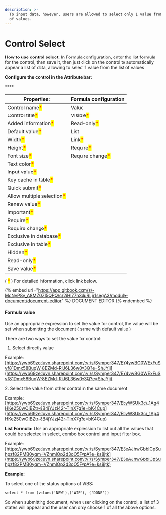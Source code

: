 ```yaml
---
description: >-
  To input data, however, users are allowed to select only 1 value from the list
  of values.
---
```


# Control Select

**How to use control select**: In Formula configuration, enter the list formula for the control, then save it, then just click on the control to automatically appear a list of data, allowing to select 1 value from the list of values

&#x20;**Configure the control in the Attribute bar:**

&#x20;   ****   &#x20;

| Properties:                                                | Formula configuration                            |
| ---------------------------------------------------------- | ------------------------------------------------ |
| Control name<mark style="color:red;">\*</mark>             | Value                                            |
| Control title<mark style="color:red;">\*</mark>            | Visible<mark style="color:red;">\*</mark>        |
| Added information<mark style="color:red;">\*</mark>        | Read-only<mark style="color:red;">\*</mark>      |
| Default value<mark style="color:red;">\*</mark>            | List                                             |
| Width<mark style="color:red;">\*</mark>                    | Link<mark style="color:red;">\*</mark>           |
| Height<mark style="color:red;">\*</mark>                   | Require<mark style="color:red;">\*</mark>        |
| Font size<mark style="color:red;">\*</mark>                | Require change<mark style="color:red;">\*</mark> |
| Text color<mark style="color:red;">\*</mark>               |                                                  |
| Input value<mark style="color:red;">\*</mark>              |                                                  |
| Key cache in table<mark style="color:red;">\*</mark>       |                                                  |
| Quick submit<mark style="color:red;">\*</mark>             |                                                  |
| Allow multiple selection<mark style="color:red;">\*</mark> |                                                  |
| Renew value<mark style="color:red;">\*</mark>              |                                                  |
| Important<mark style="color:red;">\*</mark>                |                                                  |
| Require<mark style="color:red;">\*</mark>                  |                                                  |
| Require change<mark style="color:red;">\*</mark>           |                                                  |
| Exclusive in database<mark style="color:red;">\*</mark>    |                                                  |
| Exclusive in table<mark style="color:red;">\*</mark>       |                                                  |
| Hidden<mark style="color:red;">\*</mark>                   |                                                  |
| Read-only<mark style="color:red;">\*</mark>                |                                                  |
| Save value<mark style="color:red;">\*</mark>               |                                                  |

( <mark style="color:red;">\*</mark> ) For detailed information, click link below.

{% embed url="https://app.gitbook.com/s/-McNyP8y_A8MZOZl5QPQ/c/2iHl77h3duRLjr1segA3/module-document/document-editor" %}
DOCUMENT EDITOR
{% endembed %}



#### Formula value

Use an appropriate expression to set the value for control, the value will be set when submitting the document ( same with default value )

There are two ways to set the value for control:

1. Select directly value

Example:[https://ywb69zeduvn.sharepoint.com/:v:/s/Symper347/EY4ywBG0WExFuSvf81Dmx58BuqW-8EZMd-RiJ6L36w0v3Q?e=ShJYjj](https://ywb69zeduvn.sharepoint.com/:v:/s/Symper347/EY4ywBG0WExFuSvf81Dmx58BuqW-8EZMd-RiJ6L36w0v3Q?e=ShJYjj)

&#x20; 2\. Select the value from other control in the same document

Example:[https://ywb69zeduvn.sharepoint.com/:v:/s/Symper347/EbyWSUk3c\_1Ag4HKe250wOIBZtr-8B4jYJzj42r-TInX7g?e=bK4Cup](https://ywb69zeduvn.sharepoint.com/:v:/s/Symper347/EbyWSUk3c\_1Ag4HKe250wOIBZtr-8B4jYJzj42r-TInX7g?e=bK4Cup)

**List Formula:** Use an appropriate expression to list out all the values that could be selected in select, combo box control and input filter box.

Example:[https://ywb69zeduvn.sharepoint.com/:v:/s/Symper347/ESeAJhwGbblCpSuhpzf82PMB0yqmHVZnmlOp2d3oO5FvpA?e=ks8jtk](https://ywb69zeduvn.sharepoint.com/:v:/s/Symper347/ESeAJhwGbblCpSuhpzf82PMB0yqmHVZnmlOp2d3oO5FvpA?e=ks8jtk)

**Example:**

To select one of the status options of WBS:

```
select * from (values('NEW'),('WIP'), ('DONE'))
```

So when submitting document, when user clicking on the control, a list of 3 states will appear and the user can only choose 1 of all the above options.

